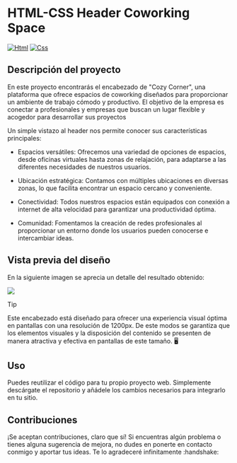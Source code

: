 # HTML-CSS Header Coworking Space
[![Html](https://img.shields.io/badge/HTML-white?style=for-the-badge&logo=html5&logoColor=white&labelColor=black&color=%23E34F26)]()
[![Css](https://img.shields.io/badge/css-white?style=for-the-badge&logo=css3&logoColor=white&labelColor=black&color=blue)]()

## Descripción del proyecto
<p>En este proyecto encontrarás el encabezado de "Cozy Corner", una plataforma que ofrece espacios de coworking diseñados para proporcionar un ambiente de trabajo cómodo y productivo. El objetivo de la empresa es conectar a profesionales y empresas que buscan un lugar flexible y acogedor para desarrollar sus proyectos</p>
<p>Un simple vistazo al header nos permite conocer sus características principales:</p>

- Espacios versátiles: Ofrecemos una variedad de opciones de espacios, desde oficinas virtuales hasta zonas de relajación, para adaptarse a las diferentes necesidades de nuestros usuarios.

- Ubicación estratégica: Contamos con múltiples ubicaciones en diversas zonas, lo que facilita encontrar un espacio cercano y conveniente.
  
- Conectividad: Todos nuestros espacios están equipados con conexión a internet de alta velocidad para garantizar una productividad óptima.

- Comunidad: Fomentamos la creación de redes profesionales al proporcionar un entorno donde los usuarios pueden conocerse e intercambiar ideas.


## Vista previa del diseño
<p>En la siguiente imagen se aprecia un detalle del resultado obtenido:</p>
<img src="business-agency.png">

> [!TIP]
> Este encabezado está diseñado para ofrecer una experiencia visual óptima en pantallas con una resolución de 1200px. De este modos se garantiza que los elementos visuales y la disposición del contenido se presenten de manera atractiva y efectiva en pantallas de este tamaño. 🖥️

## Uso
<p>Puedes reutilizar el código para tu propio proyecto web. Simplemente descárgate el repositorio y añádele los cambios necesarios para integrarlo en tu sitio.</p>

## Contribuciones
<p>¡Se aceptan contribuciones, claro que sí! Si encuentras algún problema o tienes alguna sugerencia de mejora, no dudes en ponerte en contacto conmigo y aportar tus ideas. Te lo agradeceré infinitamente :handshake:</p>
 
